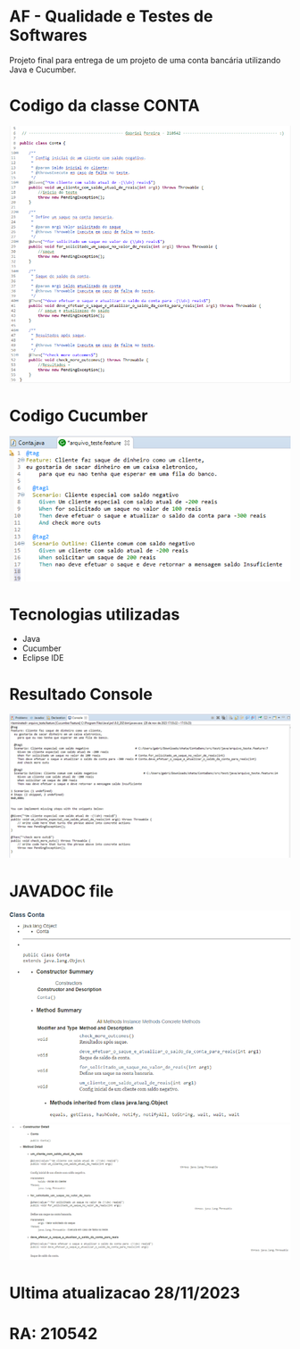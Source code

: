 # AF - Qualidade e Testes de Softwares

Projeto final para entrega de um projeto de uma conta bancária utilizando Java e Cucumber.

# Codigo da classe CONTA

<img src="imgs/1.png">

# Codigo Cucumber

<img src="imgs/2.png">

# Tecnologias utilizadas

<ul>
    <li>Java</li>
    <li>Cucumber</li>
    <li>Eclipse IDE</li>
</ul>

# Resultado Console

<img src="imgs/3.png">

# JAVADOC file

<img src="imgs/4.png">
<img src="imgs/5.png">

# Ultima atualizacao 28/11/2023

# RA: 210542

